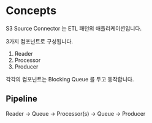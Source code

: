 # Concepts

S3 Source Connector 는 ETL 패턴의 애플리케이션입니다.

3가지 컴포넌트로 구성됩니다.

1. Reader
2. Processor
3. Producer

각각의 컴포넌트는 Blocking Queue 를 두고 동작합니다.

## Pipeline
Reader -> Queue -> Processor(s) -> Queue -> Producer
